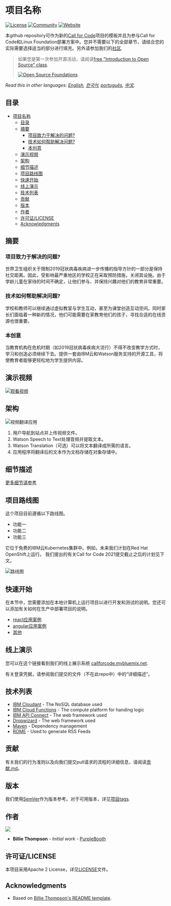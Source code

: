 # 项目名称

[![License](https://img.shields.io/badge/License-Apache2-blue.svg)](https://www.apache.org/licenses/LICENSE-2.0) [![Community](https://img.shields.io/badge/Join-Community-blue)](https://developer.ibm.com/callforcode/solutions/projects/get-started/) [![Website](https://img.shields.io/badge/View-Website-blue)](https://sample-project.s3-web.us-east.cloud-object-storage.appdomain.cloud/)

本github repository可作为新的[Call for Code](https://developer.ibm.com/callforcode/)项目的模板并且为参与Call for Code和Linux Foundation部署方案中。您并不需要以下的全部章节，请结合您的实际需要选择适当的部分进行填充。另外请参加我们的[社区](https://developer.ibm.com/callforcode/solutions/projects/get-started/).

> 如果您是第一次参加开源活动，请阅读[free "Introduction to Open Source" class](https://cognitiveclass.ai/courses/introduction-to-open-source).
> 
> [![Open Source Foundations](images/open-source-foundations.png)](https://cognitiveclass.ai/courses/introduction-to-open-source)

_Read this in other languages: [English](README.md), [한국어](./docs/README.ko.md), [português](./docs/README.pt_br.md), [中文](./docs/README.zh.md)._ 

## 目录

- [项目名称](#项目名称)
  - [目录](#目录)
  - [摘要](#摘要)
    - [项目致力于解决的问题?](#项目致力于解决的问题)
    - [技术如何帮助解决问题?](#技术如何帮助解决问题)
    - [本创意](#本创意)
  - [演示视频](#演示视频)
  - [架构](#架构)
  - [细节描述](#细节描述)
  - [项目路线图](#项目路线图)
  - [快速开始](#快速开始)
  - [线上演示](#线上演示)
  - [技术列表](#技术列表)
  - [贡献](#贡献)
  - [版本](#版本)
  - [作者](#作者)
  - [许可证/LICENSE](#许可证/LICENSE)
  - [Acknowledgments](#acknowledgments)

## 摘要

### 项目致力于解决的问题?

世界卫生组织关于限制2019冠状病毒疾病进一步传播的指导方针的一部分是保持社交距离。因此，受影响最严重地区的学校正在采取预防措施，关闭其设施。由于学龄儿童在家待的时间不确定，让他们参与、并保持兴趣对他们的教育非常重要。

### 技术如何帮助解决问题?

学校和教师可以继续通过虚拟教室与学生互动，甚至为课堂创造互动空间。同时家长们面临着一种新的情况，他们可能需要在家教育他们的孩子，寻找合适的在线资源也很重要。

### 本创意

当教育机构在危机时期（如2019冠状病毒疾病大流行）不得不改变教学方式时，学习和创造必须继续下去。提供一套由IBM云和Watson服务支持的开源工具，将使教育者能够更轻松地为学生提供内容。

## 演示视频

[![观看视频](https://github.com/Call-for-Code/Liquid-Prep/blob/master/images/readme/IBM-interview-video-image.png)](https://youtu.be/vOgCOoy_Bx0)

## 架构

![视频翻译应用](https://developer.ibm.com/developer/tutorials/cfc-starter-kit-speech-to-text-app-example/images/cfc-covid19-remote-education-diagram-2.png)

1. 用户导航到站点并上传视频文件。
2. Watson Speech to Text处理音频并提取文本。
3. Watson Translation（可选）可以将文本翻译成所需的语言。
4. 应用程序将翻译后的文本作为文档存储在对象存储中。

## 细节描述

[更多细节请参考](./DESCRIPTION.md)

## 项目路线图

这个项目目前遵循以下路线图。

- 功能一
- 功能二
- 功能三

它位于免费的IBM云Kubernetes集群中。例如，未来我们计划在Red Hat OpenShift上运行。
我们提出的有关Call for Code 2021提交截止之后的计划见下文。

![路线图](./images/roadmap.jpg)

## 快速开始

在本节中，您需要添加在本地计算机上运行项目以进行开发和测试的说明。您还可以添加有关如何在生产中部署项目的说明。

- [react应用案例](./sample-react-app/)
- [angular应用案例](./sample-angular-app/)
- [其他](https://github.com/upkarlidder/ibmhacks)

## 线上演示

您可以在这个链接看到我们的线上展示系统 [callforcode.mybluemix.net](http://callforcode.mybluemix.net/).

有关登录凭据，请参阅我们提交的文件（不在此repo中）中的“详细描述”。

## 技术列表

- [IBM Cloudant](https://cloud.ibm.com/catalog?search=cloudant#search_results) - The NoSQL database used
- [IBM Cloud Functions](https://cloud.ibm.com/catalog?search=cloud%20functions#search_results) - The compute platform for handing logic
- [IBM API Connect](https://cloud.ibm.com/catalog?search=api%20connect#search_results) - The web framework used
- [Dropwizard](http://www.dropwizard.io/1.0.2/docs/) - The web framework used
- [Maven](https://maven.apache.org/) - Dependency management
- [ROME](https://rometools.github.io/rome/) - Used to generate RSS Feeds

## 贡献

有关我们的行为准则以及向我们提交pull请求的流程的详细信息，请阅读[贡献.md](CONTRIBUTING.md)。

## 版本

我们使用[SemVer](http://semver.org/)作为版本参考。对于可用版本，详见[项目tags](https://github.com/your/project/tags).

## 作者

<a href="https://github.com/Call-for-Code/Project-Sample/graphs/contributors">
  <img src="https://contributors-img.web.app/image?repo=Call-for-Code/Project-Sample" />
</a>

- **Billie Thompson** - _Initial work_ - [PurpleBooth](https://github.com/PurpleBooth)

## 许可证/LICENSE

本项目采用Apache 2 License，详见[LICENSE](LICENSE)文件。

## Acknowledgments

- Based on [Billie Thompson's README template](https://gist.github.com/PurpleBooth/109311bb0361f32d87a2).
